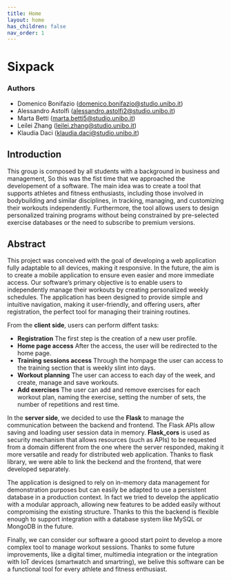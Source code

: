 ```yaml
---
title: Home
layout: home
has_children: false
nav_order: 1
---
```


# Sixpack

### Authors
- Domenico Bonifazio
(domenico.bonifazio@studio.unibo.it)
- Alessandro Astolfi
(alessandro.astolfi2@studio.unibo.it)
- Marta Betti
(marta.betti5@studio.unibo.it)
- Leilei Zhang
(leilei.zhang@studio.unibo.it)
- Klaudia Daci
(klaudia.daci@studio.unibo.it)

## Introduction
This group is composed by all students with a background in business and management, 
So this was the fist time that we approached the developement of a software. 
The main idea was to create a tool that supports athletes and fitness enthusiasts, including those involved in bodybuilding and similar disciplines, in tracking, managing, and customizing their workouts independently. 
Furthermore, the tool allows users to design personalized training programs without being constrained by pre-selected exercise databases or the need to subscribe to premium versions. 

## Abstract

This project was conceived with the goal of developing a web application fully adaptable to all devices, making it responsive. 
In the future, the aim is to create a mobile application to ensure even easier and more immediate access. 
Our software’s primary objective is to enable users to independently manage their workouts by creating personalized weekly schedules. 
The application has been designed to provide simple and intuitive navigation, making it user-friendly, and offering users, after registration, the perfect tool for managing their training routines.

From the **client side**, users can perform diffent tasks:
- **Registration** The first step is the creation of a new user profile.
- **Home page access** After the access, the user will be redirected to the home page.
- **Training sessions access** Through the hompage the user can access to the training section that is weekly slint into days.
- **Workout planning** The user can access to each day of the week, and create, manage and save workouts. 
- **Add exercises** The user can add and remove exercises for each workout plan, naming the exercise, setting the number of sets, the number of repetitions and rest time.

In the **server side**, we decided to use the **Flask** to manage the communication between the backend and frontend. The Flask APIs allow saving and loading user session data in memory.
**Flask_cors** is used as security mechanism that allows resources (such as APIs) to be requested from a domain different from the one where the server responded, making it more versatile and ready for distributed web application.
Thanks to flask library, we were able to link the beckend and the frontend, that were developed separately.

The application is designed to rely on in-memory data management for demonstration purposes but can easily be adapted to use a persistent database in a production context.
In fact we tried to develop the applicatio with a modular approach, allowing new features to be added easily without compromising the existing structure.
Thanks to this the backend is flexible enough to support integration with a database system like MySQL or MongoDB in the future.

Finally, we can consider our software a goood start point to develop a more complex tool to manage workout sessions. Thanks to some future improvements, like a digital timer, multimedia integration or 
the integration with IoT devices (smartwatch and smartring), we belive this software can be a functional tool for every athlete and fitness enthusiast.
















